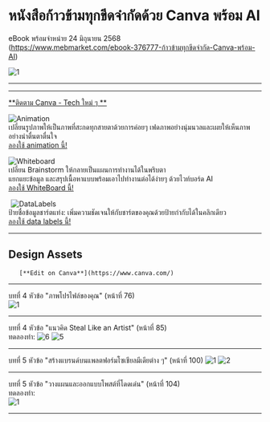 # หนังสือก้าวข้ามทุกขีดจำกัดด้วย Canva พร้อม AI 
eBook พร้อมจำหน่าย 24 มิถุนายน 2568     
(https://www.mebmarket.com/ebook-376777-ก้าวข้ามทุกขีดจำกัด-Canva-พร้อม-AI)

![1](https://github.com/user-attachments/assets/95fe8b63-000d-4bf7-b1a4-7d3c82ed5f89)


----------
----   
[**ติดตาม Canva - Tech ใหม่ ๆ **](https://www.canva.com/whats-new)   

![Animation](https://github.com/user-attachments/assets/665bfb20-5173-4b30-b532-073769f034d5)    
เปลี่ยนรูปภาพให้เป็นภาพที่สะกดทุกสายตาด้วยการค่อยๆ เฟดภาพอย่างนุ่มนวลและเผยให้เห็นภาพอย่างน่าตื่นตาตื่นใจ    
[ลองใช้ animation นี้! ](https://www.canva.com/design/DAGrdmD04rM/tjOZT_rb9afqux47-ZPaHw/edit?ui=eyJBIjp7IkIiOnsiQiI6dHJ1ZX19LCJHIjp7IkIiOnRydWUsIlIiOnRydWUsIlEiOnsiQSI6eyJBPyI6IjEifX19fQ) 

![Whiteboard](https://github.com/user-attachments/assets/5ab3b6c1-fbed-4a0b-9794-80cee96f4ab5)    
เปลี่ยน Brainstorm ให้กลายเป็นแผนการทำงานได้ในพริบตา   
แยกแยะข้อมูล และสรุปเนื้อหาแบบพร้อมเอาไปทำงานต่อได้ง่ายๆ ด้วยไวท์บอร์ด AI   
[ลองใช้ WhiteBoard นี้! ](https://www.canva.com/design/DAGrduH7ouI/R37EdQixTWllkKJCB_7wyw/edit?ui=eyJBIjp7IkIiOnsiQiI6dHJ1ZX19LCJHIjp7IkIiOnRydWUsIlIiOnRydWUsIlEiOnsiQSI6eyJBPyI6InkifX19fQ)   

 
![DataLabels](https://github.com/user-attachments/assets/e2da3a1d-8c18-4702-ab37-b7db252b5a92)   
ป้ายชื่อข้อมูลชาร์ตแท่ง: เพิ่มความชัดเจนให้กับชาร์ตของคุณด้วยป้ายกำกับได้ในคลิกเดียว   
[ลองใช้ data labels นี้!](https://www.canva.com/design/DAGrdsMfJJ0/YeFtKGDjwDmT_QJk7yQImQ/edit)
 

----   

## Design Assets

       [**Edit on Canva**](https://www.canva.com/)
----------------    
    
    
บทที่ 4 หัวข้อ "ภาพโปรไฟล์ของคุณ" (หน้าที่ 76)      
![1](https://github.com/user-attachments/assets/c13ddf29-190e-4405-a2aa-ac7862aeb73f)

-----------

บทที่ 4 หัวข้อ "แนวคิด Steal Like an Artist" (หน้าที่ 85)     
ทดลองทำ:
![6](https://github.com/user-attachments/assets/5813d453-a6ba-4ec1-80a1-9782992ff79b)
![5](https://github.com/user-attachments/assets/133eace6-1115-424b-af56-7a2517b0e4b2)

-----------

บทที่ 5 หัวข้อ "สร้างแบรนด์บนแพลตฟอร์มโซเชียลมีเดียต่าง ๆ" (หน้าที่ 100)
![1](https://github.com/user-attachments/assets/d6ebab9b-cd24-435a-bda9-258b038aa21b)
![2](https://github.com/user-attachments/assets/20a9c72c-ece8-41fb-8d70-7add4803ac22)

-----------

บทที่ 5 หัวข้อ "วางแผนและออกแบบโพสต์ที่โดดเด่น" (หน้าที่ 104)    
ทดลองทำ:  
![1](https://github.com/user-attachments/assets/954c5ca3-ebf0-4bc4-8cf6-bc76fa19c6df)

-----------



